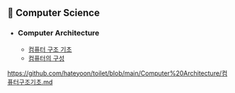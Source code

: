 ## 📌 Computer Science

- ### Computer Architecture
  - [컴퓨터 구조 기초](https://github.com/username/repository-name/blob/main/Computer%20Architecture/컴퓨터구조기초.md)
  - [컴퓨터의 구성](https://github.com/username/repository-name/blob/main/Computer%20Architecture/컴퓨터의구성.md)



https://github.com/hateyoon/toilet/blob/main/Computer%20Architecture/컴퓨터구조기초.md

